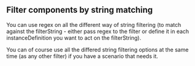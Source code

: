 ## Filter components by string matching

You can use regex on all the different way of string filtering (to match against the filterString - either pass regex to the filter or define it in each instanceDefinition you want to act on the filterString).

You can of course use all the differed string filtering options at the same time (as any other filter) if you have a scenario that needs it.
